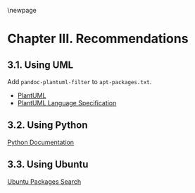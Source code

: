 \newpage

# Chapter III. Recommendations

## 3.1. Using UML

Add `pandoc-plantuml-filter` to `apt-packages.txt`.

* [PlantUML](https://plantuml.com/)
* [PlantUML Language Specification](https://plantuml.com/en/sitemap-language-specification)

## 3.2. Using Python

[Python Documentation](https://docs.python.org/)

## 3.3. Using Ubuntu

[Ubuntu Packages Search](https://packages.ubuntu.com/)

